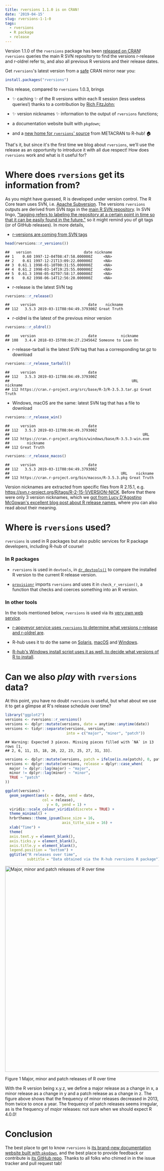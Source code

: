 ```yaml
---
title: rversions 1.1.0 is on CRAN!
date: '2019-04-15'
slug: rversions-1-1-0
tags:
  - rversions
  - R package
  - release
---
```


Version 1.1.0 of the `rversions` package has been [released on CRAN](https://cran.r-project.org/package=rversions)! `rversions` queries the main R SVN repository to find the versions r-release and r-oldrel refer to, and also all previous R versions and their release dates.

Get `rversions`'s latest version from 
a [safe](https://rud.is/b/2019/03/03/cran-mirror-security/) CRAN mirror near
you:

```r
install.packages("rversions")
```

This release, compared to `rversions` 1.0.3, brings 

* :sparkles: caching :sparkles: of the R versions within each R session (less useless queries!) thanks to a contribution by [Rich FitzJohn](https://github.com/richfitz); 

* :sparkles: version nicknames :sparkles: information to the output of `rversions` functions;

* a documentation website built with `pkgdown`; 

* and a [new home for `rversions`' source](https://github.com/r-hub/rversions) from METACRAN to R-hub! :house:

That's it, but since it's the first time we blog about `rversions`, we'll use the release as an opportunity to introduce it with all due respect! How does `rversions` work and what is it useful for?

# Where does `rversions` get its information from?

As you might have guessed, R is developed under version control. The R Core team uses SVN, i.e. [Apache Subversion](https://en.wikipedia.org/wiki/Apache_Subversion). The versions `rversions` outputs are derived from SVN _tags_ in the [main R SVN repository](https://svn.r-project.org/R/). In SVN lingo, ["tagging refers to labeling the repository at a certain point in time so that it can be easily found in the future."](https://en.wikipedia.org/wiki/Apache_Subversion#Branching_and_tagging) so it might remind you of git tags (or of GitHub releases). In more details,

- [r-versions are coming from SVN tags](https://github.com/metacran/rversions/blob/36deaf5c4ffd648c7524d8e3225871e6d97d9ccf/R/rversions.R#L79)


```r
head(rversions::r_versions())
```

```
##   version                        date nickname
## 1    0.60 1997-12-04T08:47:58.000000Z     <NA>
## 2    0.61 1997-12-21T13:09:22.000000Z     <NA>
## 3  0.61.1 1998-01-10T00:31:55.000000Z     <NA>
## 4  0.61.2 1998-03-14T19:25:55.000000Z     <NA>
## 5  0.61.3 1998-05-02T07:58:17.000000Z     <NA>
## 6    0.62 1998-06-14T12:56:20.000000Z     <NA>
```

- r-release is the latest SVN tag


```r
rversions::r_release()
```

```
##     version                        date    nickname
## 112   3.5.3 2019-03-11T08:04:49.379300Z Great Truth
```

- r-oldrel is the latest of the previous minor version


```r
rversions::r_oldrel()
```

```
##     version                        date           nickname
## 108   3.4.4 2018-03-15T08:04:27.234564Z Someone to Lean On
```

- r-release-tarball is the latest SVN tag that has a corresponding tar.gz to download


```r
rversions::r_release_tarball()
```

```
##     version                        date
## 112   3.5.3 2019-03-11T08:04:49.379300Z
##                                                        URL    nickname
## 112 https://cran.r-project.org/src/base/R-3/R-3.5.3.tar.gz Great Truth
```

- Windows, macOS are the same: latest SVN tag that has a file to download


```r
rversions::r_release_win()
```

```
##     version                        date
## 112   3.5.3 2019-03-11T08:04:49.379300Z
##                                                             URL
## 112 https://cran.r-project.org/bin/windows/base/R-3.5.3-win.exe
##        nickname
## 112 Great Truth
```

```r
rversions::r_release_macos()
```

```
##     version                        date
## 112   3.5.3 2019-03-11T08:04:49.379300Z
##                                                   URL    nickname
## 112 https://cran.r-project.org/bin/macosx/R-3.5.3.pkg Great Truth
```

Version nicknames are extracted from specific files from R 2.15.1, e.g. https://svn.r-project.org/R/tags/R-2-15-1/VERSION-NICK. Before that there were only 3 version nicknames, which we [got from Lucy D'Agostino McGowan's excellent blog post about R release names](https://livefreeordichotomize.com/2017/09/28/r-release-names/), where you can also read about their meaning.

# Where is `rversions` used?

`rversions` is used in R packages but also public services for R package developers, including R-hub of course!

### In R packages

* `rversions` is used in `devtools`, in [`dr_devtools()`](https://devtools.r-lib.org/reference/dr_devtools.html) to compare the installed R version to the current R release version.

* [`provisionr`](https://github.com/mrc-ide/provisionr) imports `rversions` and uses it in `check_r_version()`, a function that checks and coerces something into an R version.

### In other tools

In the tools mentioned below, `rversions` is used via its [very own web service](https://github.com/r-hub/rversions.app#readme).

- [r-appveyor service uses `rversions` to determine what versions r-release and r-oldrel are](https://github.com/krlmlr/r-appveyor/blob/master/scripts/appveyor-tool.ps1#L77-L87).

- R-hub uses it to do the same on [Solaris](https://github.com/r-hub/solarischeck/blob/d3edc6077f52081a53b2ed8b9ec40e17176fdb43/run.sh#L105), [macOS](https://github.com/r-hub/macoscheck/blob/846f87d1ad1c4b4aeb283a986e084913f203879f/run.sh#L160) and [Windows](https://github.com/r-hub/wincheck/blob/591ea8d9a28cd5044c063e88f46ef0507fa16fc7/run.ps1#L114).

- [R-hub's Windows install script uses it as well, to decide what versions of R to install](https://github.com/r-hub/rhub-server/blob/master/jenkins/scripts/windows-2008-setup.ps1#L74-L79).


# Can we also _play_ with `rversions` data?

At this point, you have no doubt `rversions` is useful, but what about we use it to get a glimpse at R's release schedule over time?



```r
library("ggplot2")
versions <- rversions::r_versions()
versions <- dplyr::mutate(versions, date = anytime::anytime(date))
versions <- tidyr::separate(versions, version,
                            into = c("major", "minor", "patch"))
```

```
## Warning: Expected 3 pieces. Missing pieces filled with `NA` in 13 rows [1,
## 2, 6, 11, 15, 18, 20, 22, 23, 25, 27, 31, 33].
```

```r
versions <- dplyr::mutate(versions, patch = ifelse(is.na(patch), 0, patch))
versions <- dplyr::mutate(versions, release = dplyr::case_when(
  major != dplyr::lag(major) ~ "major",
  minor != dplyr::lag(minor) ~ "minor",
  TRUE ~ "patch"
))

ggplot(versions) +
  geom_segment(aes(x = date, xend = date,
                 col = release), 
                   y = 0, yend = 1) +
  viridis::scale_colour_viridis(discrete = TRUE) +
  theme_minimal() +
  hrbrthemes::theme_ipsum(base_size = 16,
                          axis_title_size = 16) +
  xlab("Time") + 
  theme(
  axis.text.y = element_blank(),
  axis.ticks.y = element_blank(),
  axis.title.y = element_blank(),
  legend.position = "bottom") +
  ggtitle("R releases over time",
          subtitle = "Data obtained via the R-hub rversions R package")
```

<div class="figure">
<img src="/post/2019-04-15-rversions-1-1-0_files/figure-html/unnamed-chunk-1-1.png" alt="Major, minor and patch releases of R over time" width="672" />
<p class="caption">Figure 1 Major, minor and patch releases of R over time</p>
</div>

With the R version being x.y.z, we define a major release as a change in x, a minor release as a change in y and a patch release as a change in z. The figure above shows that the frequency of minor releases decreased in 2013, from twice to once a year. The frequency of patch releases seems irregular, as is the frequency of _major_ releases: not sure when we should expect R 4.0.0!

# Conclusion

The best place to get to know `rversions` is [its brand-new documentation website built with `pkgdown`](https://r-hub.github.io/rversions), and the best place to provide feedback or contribute is [its GitHub repo](https://github.com/r-hub/rversions). Thanks to all folks who chimed in in the issue tracker and pull request tab!
